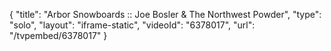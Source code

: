 {
    "title": "Arbor Snowboards :: Joe Bosler & The Northwest Powder",
    "type": "solo",
    "layout": "iframe-static",
    "videoId": "6378017",
    "url": "\/tvpembed\/6378017"
}